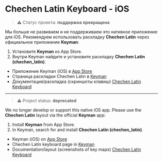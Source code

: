 # Chechen Latin Keyboard - iOS

> ⚠️ Статус проекта: **поддержка прекращена**

Мы больше не развиваем и не поддерживаем это нативное приложение для iOS.
Рекомендуем использовать раскладку **Chechen Latin** через официальное приложение **Keyman**:

1. Установите **Keyman** из App Store.
2. Внутри Keyman найдите и установите раскладку **Chechen Latin (chechen_latin)**.

- Приложение Keyman (iOS) в [App Store](https://apps.apple.com/us/app/keyman/id933676545)
- Страница раскладки Chechen Latin в [Keyman](https://keyman.com/keyboards/chechen_latin)
- Документация/раскладка (скриншоты клавиш) [Chechen Latin Keyboard](https://github.com/chechen-language/chechen-keyboard/blob/master/README.md)

---

> ⚠️ Project status: **deprecated**

We no longer develop or support this native iOS app.
Please use the **Chechen Latin** layout via the official **Keyman** app:

1. Install **Keyman** from App Store.
2. In Keyman, search for and install **Chechen Latin (chechen_latin)**.

- Keyman (iOS) on [App Store](https://apps.apple.com/us/app/keyman/id933676545)
- Chechen Latin keyboard page in [Keyman](https://keyman.com/keyboards/chechen_latin)
- Documentation/layout (screenshots of key maps) [Chechen Latin Keyboard](https://github.com/chechen-language/chechen-keyboard/blob/master/README.md)
